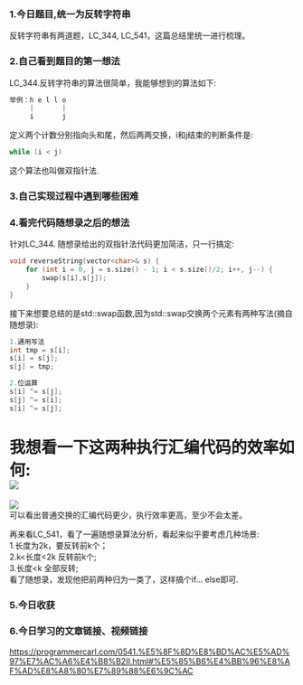 ### 1.今日题目,统一为反转字符串  
反转字符串有两道题，LC_344, LC_541，这篇总结里统一进行梳理。
  
### 2.自己看到题目的第一想法  
LC_344.反转字符串的算法很简单，我能够想到的算法如下:  
```c  
举例：h e l l o
     |       |
     i       j
```  
定义两个计数分别指向头和尾，然后两两交换，i和j结束的判断条件是:  
```c  
while (i < j)
```  
这个算法也叫做双指针法.  
  
### 3.自己实现过程中遇到哪些困难  
  
### 4.看完代码随想录之后的想法  
针对LC_344.
随想录给出的双指针法代码更加简洁，只一行搞定:  
```c  
void reverseString(vector<char>& s) {
    for (int i = 0, j = s.size() - 1; i < s.size()/2; i++, j--) {
        swap(s[i],s[j]);
    }
}
```  
接下来想要总结的是std::swap函数,因为std::swap交换两个元素有两种写法(摘自随想录):  
```c  
1.通用写法
int tmp = s[i];
s[i] = s[j];
s[j] = tmp;

2.位运算
s[i] ^= s[j];
s[j] ^= s[i];
s[i] ^= s[j];
```  
我想看一下这两种执行汇编代码的效率如何:  
![](https://github.com/joehou89/oj_or_algorithm/blob/main/%E7%AE%97%E6%B3%95%E5%88%86%E6%9E%90%E7%BB%93%E6%9E%84%E5%9B%BE/swap_1.jpg)  
====    
![](https://github.com/joehou89/oj_or_algorithm/blob/main/%E7%AE%97%E6%B3%95%E5%88%86%E6%9E%90%E7%BB%93%E6%9E%84%E5%9B%BE/swap_2.jpg)  
可以看出普通交换的汇编代码更少，执行效率更高，至少不会太差。  
  
再来看LC_541，看了一遍随想录算法分析，看起来似乎要考虑几种场景:  
1.长度为2k，要反转前k个；  
2.k<长度<2k 反转前k个;  
3.长度<k 全部反转;  
看了随想录，发现他把前两种归为一类了，这样搞个if... else即可.  
  
### 5.今日收获  
### 6.今日学习的文章链接、视频链接  
https://programmercarl.com/0541.%E5%8F%8D%E8%BD%AC%E5%AD%97%E7%AC%A6%E4%B8%B2II.html#%E5%85%B6%E4%BB%96%E8%AF%AD%E8%A8%80%E7%89%88%E6%9C%AC  
  
